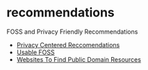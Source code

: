 # recommendations

FOSS and Privacy Friendly Recommendations

- [Privacy Centered Reccomendations](./for-privacy.md)
- [Usable FOSS](./foss.md)
- [Websites To Find Public Domain Resources](./pd-creative-work.md)
